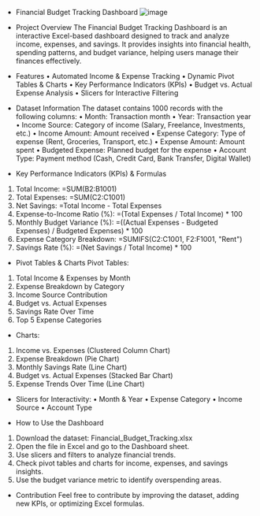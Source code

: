 * Financial Budget Tracking Dashboard
![image](https://github.com/user-attachments/assets/4687384c-be04-455a-9258-15e9ffe316f3)


* Project Overview
The Financial Budget Tracking Dashboard is an interactive Excel-based dashboard designed to track and analyze income, expenses, and savings. It provides insights into financial health, spending patterns, and budget variance, helping users manage their finances effectively.

* Features
•	Automated Income & Expense Tracking
•	Dynamic Pivot Tables & Charts
•	Key Performance Indicators (KPIs)
•	Budget vs. Actual Expense Analysis
•	Slicers for Interactive Filtering

* Dataset Information
The dataset contains 1000 records with the following columns:
•	Month: Transaction month
•	Year: Transaction year
•	Income Source: Category of income (Salary, Freelance, Investments, etc.)
•	Income Amount: Amount received
•	Expense Category: Type of expense (Rent, Groceries, Transport, etc.)
•	Expense Amount: Amount spent
•	Budgeted Expense: Planned budget for the expense
•	Account Type: Payment method (Cash, Credit Card, Bank Transfer, Digital Wallet)

* Key Performance Indicators (KPIs) & Formulas
1.	Total Income: =SUM(B2:B1001)
2.	Total Expenses: =SUM(C2:C1001)
3.	Net Savings: =Total Income - Total Expenses
4.	Expense-to-Income Ratio (%): =(Total Expenses / Total Income) * 100
5.	Monthly Budget Variance (%): =((Actual Expenses - Budgeted Expenses) / Budgeted Expenses) * 100
6.	Expense Category Breakdown: =SUMIFS(C2:C1001, F2:F1001, "Rent")
7.	Savings Rate (%): =(Net Savings / Total Income) * 100

* Pivot Tables & Charts
Pivot Tables:
1.	Total Income & Expenses by Month
2.	Expense Breakdown by Category
3.	Income Source Contribution
4.	Budget vs. Actual Expenses
5.	Savings Rate Over Time
6.	Top 5 Expense Categories

* Charts:
1.	Income vs. Expenses (Clustered Column Chart)
2.	Expense Breakdown (Pie Chart)
3.	Monthly Savings Rate (Line Chart)
4.	Budget vs. Actual Expenses (Stacked Bar Chart)
5.	Expense Trends Over Time (Line Chart)

* Slicers for Interactivity:
•	Month & Year
•	Expense Category
•	Income Source
•	Account Type

* How to Use the Dashboard
1.	Download the dataset: Financial_Budget_Tracking.xlsx
2.	Open the file in Excel and go to the Dashboard sheet.
3.	Use slicers and filters to analyze financial trends.
4.	Check pivot tables and charts for income, expenses, and savings insights.
5.	Use the budget variance metric to identify overspending areas.

* Contribution
Feel free to contribute by improving the dataset, adding new KPIs, or optimizing Excel formulas.

